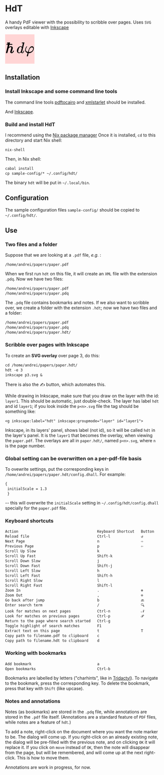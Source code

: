 HdT
===

A handy PdF viewer with the possibility to scribble over pages.
Uses `SVG` overlays editable with [Inkscape](https://inkscape.org/)

![HdT](resources/hdt.svg)

Installation
------------

### Install Inkscape and some command line tools

The command line tools [pdftocairo](https://manpages.debian.org/bookworm/poppler-utils/pdftocairo.1.en.html) and
[xmlstarlet](https://en.wikipedia.org/wiki/XMLStarlet) should be installed.

And [Inkscape](https://inkscape.org/).

### Build and install HdT

I recommend using the [Nix package manager](https://en.wikipedia.org/wiki/Nix_%28package_manager%29)
Once it is installed, `cd` to this directory and start Nix shell:

    nix-shell

Then, in Nix shell: 

    cabal install
    cp sample-config/* ~/.config/hdt/

The binary `hdt` will be put in `~/.local/bin`.

Configuration
-------------

The sample configuration files `sample-config/` should be copied to `~/.config/hdt/`.


Use
---

### Two files and a folder

Suppose that we are looking at a `.pdf` file, _e.g._ :

    /home/andrei/papers/paper.pdf

When we first run `hdt` on this file, it will create an `XML` file with the extension `.pdq`. Now we have two files:

    /home/andrei/papers/paper.pdf
    /home/andrei/papers/paper.pdq

The `.pdq` file contains bookmarks and notes. If we also want to scribble over, we create a folder with the extension `.hdt`;
now we have two files and a folder:

    /home/andrei/papers/paper.pdf
    /home/andrei/papers/paper.pdq
    /home/andrei/papers/paper.hdt/

### Scribble over pages with Inkscape

To create an __SVG overlay__ over page 3, do this:

    cd /home/andrei/papers/paper.hdt/
    hdt -e 3
    inkscape p3.svg &

There is also the ✍ button, which automates this.

While drawing in Inkscape, make sure that you draw on the layer with the id: `layer1`.
This should be automatic, just double-check.
The layer has label `hdt` and id `layer1`; if you look inside the `p<n>.svg` file the tag should be something like:

    <g inkscape:label="hdt" inkscape:groupmode="layer" id="layer1">

Inkscape, in its  layers' panel, shows label (not id), so it will be called `hdt` in the layer's panel.
It is the `layer1` that becomes the overlay, when viewing the `paper.pdf`.
The overlays are all in `paper.hdt/`, named `p<n>.svg`, where `n` is the page number.

### Global setting can be overwritten on a per-pdf-file basis

To ovewrite settings, put the corresponding keys in  `/home/andrei/papers/paper.hdt/config.dhall`. For example:

    {
     initialScale = 1.3
     }

-- this will overwrite the `initialScale` setting in `~/.config/hdt/config.dhall` specially for the `paper.pdf` file.

### Keyboard shortcuts

    Action                                    Keyboard Shortcut   Button
    Reload file                               Ctrl-l              ↺
    Next Page                                 n                   ⇨
    Previous Page                             p                   ⇦
    Scroll Up Slow                            k
    Scroll Up Fast                            Shift-k
    Scroll Down Slow                          j
    Scroll Down Fast                          Shift-j
    Scroll Left Slow                          h
    Scroll Left Fast                          Shift-h
    Scroll Right Slow                         l
    Scroll Right Fast                         Shift-l
    Zoom In                                   .                   ⊕
    Zoom Out                                  ,                   ⊖
    Go back after jump                        b                   🔙
    Enter search term                         /                   🔍
    Look for matches on next pages            Ctrl-n              𝒩
    Look for matches on previous pages        Ctrl-p              𝒫
    Return to the page where search started   Ctrl-g
    Toggle highlight of search matches        F1
    Extract text on this page                 t                   T
    Copy path to filename.pdf to clipboard    c
    Copy path to filename.hdt to clipboard    d

### Working with bookmarks

    Add bookmark                              a
    Open bookmarks                            Ctrl-b

Bookmarks are labelled by letters ("charhints", like in [Tridactyl](https://addons.mozilla.org/en-US/firefox/addon/tridactyl-vim/)).
To navigate to the bookmark, press the corresponding key. To delete the bookmark, press that key with `Shift` (like upcase).

### Notes and annotations

Notes (as bookmarks) are stored in the `.pdq` file, while annotations are stored in the `.pdf` file itself.
(Annotations are a standard feature of `PDF` files, while notes are a feature of `hdt`.)

To add a note, right-click on the document where you want the note marker to be. The dialog will come up.
If you right-click on an already existing note, the dialog will be pre-filled with the previous note,
and on clicking `OK` it will replace it. If you click on `move` instead of `OK`, then the note will disappear from the page,
but will be remembered, and will come up at the next right-click. This is how to move them.

Annotations are work in progress, for now.
